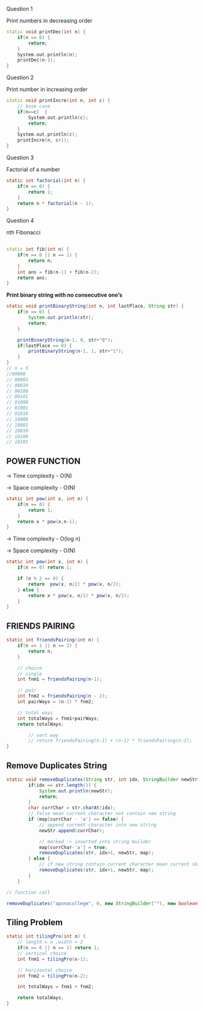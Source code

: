 Question 1

Print numbers in decreasing order

```cpp
static void printDec(int n) {
    if(n == 0) {
        return;
    }
    System.out.println(n);
    printDec(n-1);
}
```

Question 2

Print number in increasing order

```cpp
static void printIncre(int n, int c) {
    // base case
    if(n==c)  {
        System.out.println(c);
        return;
    }
    System.out.println(c);
    printIncre(n, c+1);   
}
```

Question 3

Factorial of a number

```java
static int factorial(int n) {
    if(n == 0) {
        return 1;
    }
    return n * factorial(n - 1);
}
```

Question 4

nth Fibonacci

```cpp
 
static int fib(int n) {
    if(n == 0 || n == 1) { 
        return n;
    }
    int ans = fib(n-1) + fib(n-2);
    return ans;
} 
```

**Print binary string with no consecutive one’s**

```java
static void printBinaryString(int n, int lastPlace, String str) {
    if(n == 0) {
        System.out.println(str);
        return;
    }

    printBinaryString(n-1, 0, str+"0");
    if(lastPlace == 0) {
        printBinaryString(n-1, 1, str+"1");
    }
}
// n = 5
//00000
// 00001
// 00010
// 00100
// 00101
// 01000
// 01001
// 01010
// 10000
// 10001
// 10010
// 10100
// 10101
```

## POWER FUNCTION

→ Time complexity - O(N)

→ Space complexity - O(N)

```java
static int pow(int x, int n) {
    if(n == 0) {
        return 1;
    }
    return x * pow(x,n-1);
}
```

→ Time complexity - O(log n)

→ Space complexity - O(N)

```java
static int pow(int x, int n) {
    if(n == 0) return 1;

    if (n % 2 == 0) {
        return  pow(x, n/2) * pow(x, n/2);
    } else {
        return x * pow(x, n/2) * pow(x, n/2);
    }
}
```

## FRIENDS PAIRING

```java
static int friendsPairing(int n) {
    if(n == 1 || n == 2) {
        return n;
    }

    // choice 
    // single
    int fnm1 = friendsPairing(n-1);

    // pair
    int fnm2 = friendsPairing(n - 2);
    int pairWays = (n-1) * fnm2;

    // total ways
    int totalWays = fnm1+pairWays;
    return totalWays;

		// sort way
		// return friendsPairing(n-1) + (n-1) * friendsPairing(n-2);
}
```

## Remove Duplicates String

```java
static void removeDuplicates(String str, int idx, StringBuilder newStr, boolean map[]) {
        if(idx == str.length()) {
            System.out.println(newStr);
            return;
        }
        char currChar = str.charAt(idx);
        // false mean current character not contain new string
        if (map[currChar - 'a'] == false) {
            // append current character into new string
            newStr.append(currChar);

            // marked -> inserted into string builder
            map[currChar-'a'] = true;
            removeDuplicates(str, idx+1, newStr, map);
        } else {
            // if new string contain current character mean current skip
            removeDuplicates(str, idx+1, newStr, map);
        }
    }

// function call

removeDuplicates("apnnacollege", 0, new StringBuilder(""), new boolean[26]);
```

## Tiling Problem

```java
static int tilingPro(int n) {
    // length = n ,width = 2
    if(n == 0 || n == 1) return 1;
    // vertical choice
    int fnm1 = tilingPro(n-1);

    // horizontal choice 
    int fnm2 = tilingPro(n-2);

    int totalWays = fnm1 + fnm2;

    return totalWays;
}
```